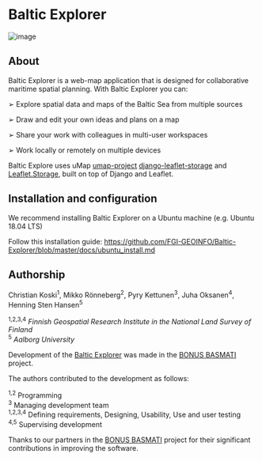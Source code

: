 
# Baltic Explorer

![image](http://balticexplorer.eu/static/umap/img/BalticExplorerCover.png)

## About

Baltic Explorer is a web-map application that is designed for collaborative maritime spatial
planning. With Baltic Explorer you can:

➢ Explore spatial data and maps of the Baltic Sea from multiple sources

➢ Draw and edit your own ideas and plans on a map

➢ Share your work with colleagues in multi-user workspaces

➢ Work locally or remotely on multiple devices

Baltic Explore uses uMap [umap-project](https://github.com/umap-project/) [django-leaflet-storage](https://github.com/umap-project/django-leaflet-storage) and [Leaflet.Storage](https://github.com/umap-project/Leaflet.Storage), built on top of Django and Leaflet.


## Installation and configuration

We recommend installing Baltic Explorer on a Ubuntu machine (e.g. Ubuntu 18.04 LTS)

Follow this installation guide: https://github.com/FGI-GEOINFO/Baltic-Explorer/blob/master/docs/ubuntu_install.md

## Authorship

Christian Koski<sup>1</sup>, Mikko Rönneberg<sup>2</sup>, Pyry Kettunen<sup>3</sup>, Juha Oksanen<sup>4</sup>, Henning Sten Hansen<sup>5</sup>

<sup>1,2,3,4</sup> *Finnish Geospatial Research Institute in the National Land Survey of Finland*<br/>
<sup>5</sup> *Aalborg University*

Development of the [Baltic Explorer](http://balticexplorer.eu) was made in the [BONUS BASMATI](http://bonusbasmati.eu) project.

The authors contributed to the development as follows:

<sup>1,2</sup> Programming<br/>
<sup>3</sup> Managing development team<br/>
<sup>1,2,3,4</sup> Defining requirements, Designing, Usability, Use and user testing<br/>
<sup>4,5</sup> Supervising development<br/>

Thanks to our partners in the [BONUS BASMATI](http://bonusbasmati.eu) project for their significant contributions in improving the software.
